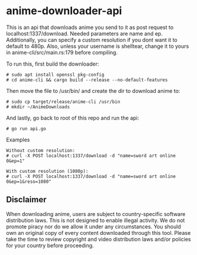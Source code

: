 # anime-downloader-api

This is an api that downloads anime you send to it as post request to localhost:1337/download.
Needed parameters are name and ep. Additionally, you can specify a custom resolution if you dont want it to default to 480p.
Also, unless your username is shelltear, change it to yours in anime-cli/src/main.rs:179 before compiling.


To run this, first build the downloader:
```
# sudo apt install openssl pkg-config
# cd anime-cli && cargo build --release --no-default-features
```

Then move the file to /usr/bin/ and create the dir to download anime to:
```
# sudo cp target/release/anime-cli /usr/bin
# mkdir ~/AnimeDownloads
```
And lastly, go back to root of this repo and run the api:
```
# go run api.go
```
Examples
```
Without custom resolution:
# curl -X POST localhost:1337/download -d "name=sword art online 0&ep=1"

With custom resolution (1080p):
# curl -X POST localhost:1337/download -d "name=sword art online 0&ep=1&reso=1080"
```
## Disclaimer
When downloading anime, users are subject to country-specific software distribution laws. This is not designed to enable illegal activity. We do not promote piracy nor do we allow it under any circumstances. You should own an original copy of every content downloaded through this tool. Please take the time to review copyright and video distribution laws and/or policies for your country before proceeding.



